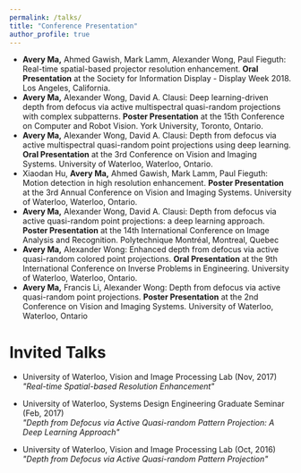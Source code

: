 ```yaml
---
permalink: /talks/
title: "Conference Presentation"
author_profile: true
---
```

* **Avery Ma,** Ahmed Gawish, Mark Lamm, Alexander Wong, Paul Fieguth: Real-time spatial-based projector resolution enhancement. **Oral Presentation** at the Society for Information Display - Display Week 2018. Los Angeles, California.
* **Avery Ma,** Alexander Wong, David A. Clausi: Deep learning-driven depth from defocus via active multispectral quasi-random projections with complex subpatterns. **Poster Presentation** at the 15th Conference on Computer and Robot Vision. York University, Toronto, Ontario.
* **Avery Ma,** Alexander Wong, David A. Clausi: Depth from defocus via active multispectral quasi-random point projections using deep learning. **Oral Presentation** at the 3rd Conference on Vision and Imaging Systems. University of Waterloo, Waterloo, Ontario.
* Xiaodan Hu, **Avery Ma,** Ahmed Gawish, Mark Lamm, Paul Fieguth: Motion detection in high resolution enhancement. **Poster Presentation** at the 3rd Annual Conference on Vision and Imaging Systems. University of Waterloo, Waterloo, Ontario.
* **Avery Ma,** Alexander Wong, David A. Clausi: Depth from defocus via active quasi-random point projections: a deep learning approach. **Poster Presentation** at the 14th International Conference on Image Analysis and Recognition. Polytechnique Montréal, Montreal, Quebec
* **Avery Ma,** Alexander Wong: Enhanced depth from defocus via active quasi-random colored point projections. **Oral Presentation** at the 9th International Conference on Inverse Problems in Engineering. University of Waterloo, Waterloo, Ontario.
* **Avery Ma,** Francis Li, Alexander Wong: Depth from defocus via active quasi-random point projections. **Poster Presentation** at the 2nd Conference on Vision and Imaging Systems. University of Waterloo, Waterloo, Ontario

# Invited Talks
* University of Waterloo, Vision and Image Processing Lab (Nov, 2017)  
_"Real-time Spatial-based Resolution Enhancement"_

* University of Waterloo, Systems Design Engineering Graduate Seminar (Feb, 2017)  
_"Depth from Defocus via Active Quasi-random Pattern Projection: A Deep Learning Approach"_

* University of Waterloo, Vision and Image Processing Lab (Oct, 2016)  
_"Depth from Defocus via Active Quasi-random Pattern Projection"_


